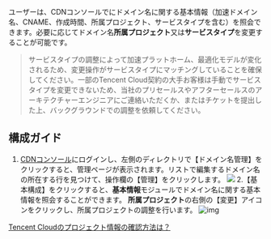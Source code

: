ユーザーは、CDNコンソールでにドメイン名に関する基本情報（加速ドメイン名、CNAME、作成時間、所属プロジェクト、サービスタイプを含む）を照会できます。必要に応じてドメイン名**所属プロジェクト**又は**サービスタイプ**を変更することが可能です。

> サービスタイプの調整によって加速プラットホーム、最適化モデルが変化されるため、変更操作がサービスタイプにマッチングしていることを確保してください。一部のTencent Cloud契約の大手お客様は手動でサービスタイプを変更できないため、当社のプリセールスやアフターセールスのアーキテクチャーエンジニアにご連絡いただくか、またはチケットを提出した上、バックグラウンドでの調整を依頼してください。

## 構成ガイド
1. [CDNコンソール](https://console.cloud.tencent.com/cdn)にログインし、左側のディレクトリで【ドメイン名管理】をクリックすると、管理ページが表示されます。リストで編集するドメイン名の所在する行を見つけて、操作欄の【管理】をクリックします。
![](https://main.qcloudimg.com/raw/da591cb2a191f187bf4de835e7ab7db6.png)
2.【基本構成】をクリックすると、**基本情報**モジュールでドメイン名に関する基本情報を照会することができます。
   **所属プロジェクト**の右側の【変更】アイコンをクリックし、所属プロジェクトの調整を行います。
![img](https://main.qcloudimg.com/raw/e0172167c358d8e01fe1df9aa43157aa.png)

[Tencent Cloudのプロジェクト情報の確認方法は？](https://console.cloud.tencent.com/project)

